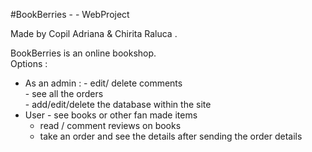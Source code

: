 #BookBerries - - WebProject

Made by Copil Adriana & Chirita Raluca .

BookBerries is an online bookshop.  
Options :  
 * As an admin : - edit/ delete comments  
               - see all the orders  
               - add/edit/delete the database within the site  
 * User - see books or other fan made items  
      - read / comment reviews on books  
      - take an order and see the details after sending the order details  
      
       





